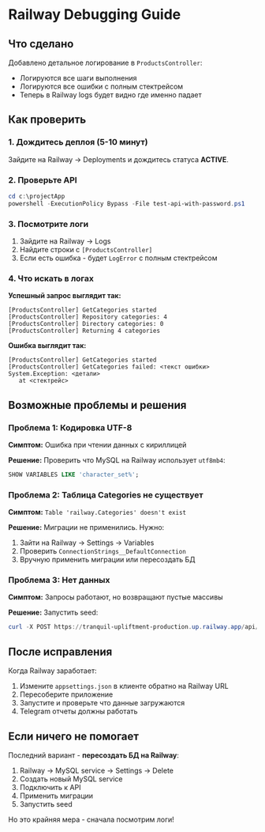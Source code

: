 # Railway Debugging Guide

## Что сделано

Добавлено детальное логирование в `ProductsController`:
- Логируются все шаги выполнения
- Логируются все ошибки с полным стектрейсом
- Теперь в Railway logs будет видно где именно падает

## Как проверить

### 1. Дождитесь деплоя (5-10 минут)

Зайдите на Railway → Deployments и дождитесь статуса **ACTIVE**.

### 2. Проверьте API

```powershell
cd c:\projectApp
powershell -ExecutionPolicy Bypass -File test-api-with-password.ps1
```

### 3. Посмотрите логи

1. Зайдите на Railway → Logs
2. Найдите строки с `[ProductsController]`
3. Если есть ошибка - будет `LogError` с полным стектрейсом

### 4. Что искать в логах

**Успешный запрос выглядит так:**
```
[ProductsController] GetCategories started
[ProductsController] Repository categories: 4
[ProductsController] Directory categories: 0
[ProductsController] Returning 4 categories
```

**Ошибка выглядит так:**
```
[ProductsController] GetCategories started
[ProductsController] GetCategories failed: <текст ошибки>
System.Exception: <детали>
   at <стектрейс>
```

## Возможные проблемы и решения

### Проблема 1: Кодировка UTF-8

**Симптом:** Ошибка при чтении данных с кириллицей

**Решение:** Проверить что MySQL на Railway использует `utf8mb4`:
```sql
SHOW VARIABLES LIKE 'character_set%';
```

### Проблема 2: Таблица Categories не существует

**Симптом:** `Table 'railway.Categories' doesn't exist`

**Решение:** Миграции не применились. Нужно:
1. Зайти на Railway → Settings → Variables
2. Проверить `ConnectionStrings__DefaultConnection`
3. Вручную применить миграции или пересоздать БД

### Проблема 3: Нет данных

**Симптом:** Запросы работают, но возвращают пустые массивы

**Решение:** Запустить seed:
```powershell
curl -X POST https://tranquil-upliftment-production.up.railway.app/api/products/seed-standard -H "Authorization: Bearer <token>"
```

## После исправления

Когда Railway заработает:

1. Измените `appsettings.json` в клиенте обратно на Railway URL
2. Пересоберите приложение
3. Запустите и проверьте что данные загружаются
4. Telegram отчеты должны работать

## Если ничего не помогает

Последний вариант - **пересоздать БД на Railway**:

1. Railway → MySQL service → Settings → Delete
2. Создать новый MySQL service
3. Подключить к API
4. Применить миграции
5. Запустить seed

Но это крайняя мера - сначала посмотрим логи!
